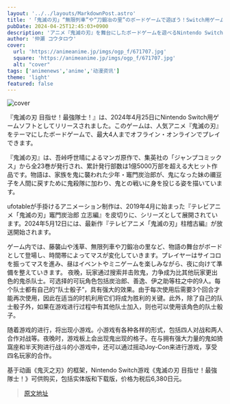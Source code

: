 ```yaml
---
layout: '../../layouts/MarkdownPost.astro'
title: '「鬼滅の刃」“無限列車”や“刀鍛冶の里”のボードゲームで遊ぼう！Switch用ゲーム「目指せ！最強隊士！」発売'
pubDate: 2024-04-25T12:45:03+0900
description: 'アニメ『鬼滅の刃』を舞台にしたボードゲームを遊べるNintendo Switch用ゲームソフト『鬼滅の刃 目指せ！最強隊士！』が、2024年4月25日に発売を迎えた。'
author: '仲瀬 コウタロウ'
cover:
  url: 'https://animeanime.jp/imgs/ogp_f/671707.jpg'
  square: 'https://animeanime.jp/imgs/ogp_f/671707.jpg'
  alt: "cover"
tags: ['animenews','anime','动漫资讯']
theme: 'light'
featured: false
---
```


![cover](https://animeanime.jp/imgs/ogp_f/671707.jpg)

『鬼滅の刃 目指せ！最強隊士！』は、2024年4月25日にNintendo Switch用ゲームソフトとしてリリースされました。このゲームは、人気アニメ『鬼滅の刃』をテーマにしたボードゲームで、最大4人までオフライン・オンラインでプレイできます。

『鬼滅の刃』は、吾峠呼世晴によるマンガ原作で、集英社の「ジャンプコミックス」から全23巻が発行され、累計発行部数は1億5000万部を超える大ヒット作品です。物語は、家族を鬼に襲われた少年・竈門炭治郎が、鬼になった妹の禰豆子を人間に戻すために鬼殺隊に加わり、鬼との戦いに身を投じる姿を描いています。

ufotableが手掛けるアニメーション制作は、2019年4月に始まった『テレビアニメ「鬼滅の刃」竈門炭治郎 立志編』を皮切りに、シリーズとして展開されています。2024年5月12日には、最新作『テレビアニメ「鬼滅の刃」柱稽古編』が放送開始されます。

ゲーム内では、藤襲山や浅草、無限列車や刀鍛冶の里など、物語の舞台がボードとして登場し、時間帯によってマスが変化していきます。プレイヤーはサイコロを振ってマスを進み、昼はイベントやミニゲームを楽しみながら、夜に向けて準備を整えていきます。
夜晚，玩家通过搜索并击败鬼，力争成为比其他玩家更出色的鬼杀队士。可选择的可玩角色包括炭治郎、善逸、伊之助等柱之中的9人。每个队士都有自己的“队士骰子”，具有强大的效果。由于每次使用后需要3个回合才能再次使用，因此在适当的时机利用它们将成为胜利的关键。此外，除了自己的队士骰子外，如果在游戏进行过程中有其他队士加入，则也可以使用该角色的队士骰子。

随着游戏的进行，将出现小游戏。小游戏有各种各样的形式，包括四人对战和两人合作对战等。夜晚时，游戏板上会出现鬼出现的格子。在与拥有强大力量的鬼如猗窩座和半天狗进行战斗的小游戏中，还可以通过摇动Joy-Con来进行游戏，享受四名玩家的合作。

基于动画《鬼灭之刃》的框架，Nintendo Switch游戏《鬼滅の刃 目指せ！最強隊士！》可供购买，包括实体版和下载版，价格为税后6,380日元。

>[原文地址](https://animeanime.jp/article/2024/04/25/84059.html)  
